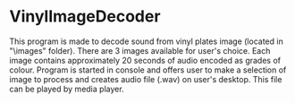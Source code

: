 # VinylImageDecoder
This program is made to decode sound from vinyl plates image (located in "\\images" folder). There are 3 images available for user's choice. Each image contains approximately 20 seconds of audio encoded as grades of colour.
Program is started in console and offers user to make a selection of image to process and creates audio file (.wav) on user's desktop. This file can be played by media player.
